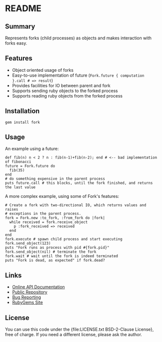 README
======


Summary
-------
Represents forks (child processes) as objects and makes interaction with forks easy.


Features
--------

* Object oriented usage of forks
* Easy-to-use implementation of future (`Fork.future { computation }.call # => result`)
* Provides facilities for IO between parent and fork
* Supports sending ruby objects to the forked process
* Supports reading ruby objects from the forked process


Installation
------------
`gem install fork`


Usage
-----

An example using a future:

    def fib(n) n < 2 ? n : fib(n-1)+fib(n-2); end # <-- bad implementation of fibonacci
    future = Fork.future do
      fib(35)
    end
    # do something expensive in the parent process
    puts future.call # this blocks, until the fork finished, and returns the last value


A more complex example, using some of Fork's features:

    # Create a fork with two-directional IO, which returns values and raises
    # exceptions in the parent process.
    fork = Fork.new :to_fork, :from_fork do |fork|
      while received = fork.receive_object
        p :fork_received => received
      end
    end
    fork.execute # spawn child process and start executing
    fork.send_object(123)
    puts "Fork runs as process with pid #{fork.pid}"
    fork.send_object(nil) # terminate the fork
    fork.wait # wait until the fork is indeed terminated
    puts "Fork is dead, as expected" if fork.dead?


Links
-----

* [Online API Documentation](http://rdoc.info/github/apeiros/fork/)
* [Public Repository](https://github.com/apeiros/fork)
* [Bug Reporting](https://github.com/apeiros/fork/issues)
* [RubyGems Site](https://rubygems.org/gems/fork)


License
-------

You can use this code under the {file:LICENSE.txt BSD-2-Clause License}, free of charge.
If you need a different license, please ask the author.
